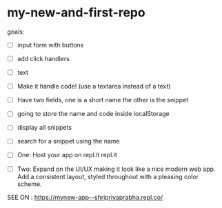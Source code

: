 # my-new-and-first-repo

goals:
  - [ ] input form with buttons
  - [ ] add click handlers
  - [ ] text
  - [ ] Make it handle code! (use a textarea instead of a text)
  - [ ] Have two fields, one is a short name the other is the snippet
  - [ ] going to store the name and code inside localStorage
  - [ ] display all snippets
  - [ ] search for a snippet using the name
  - [ ] One: Host your app on repl.it repl.it
  - [ ] Two: Expand on the UI/UX making it look like a nice modern web app. Add a consistent layout, styled throughout with a pleasing              color scheme.



SEE ON : https://mynew-app--shripriyaprabha.repl.co/
